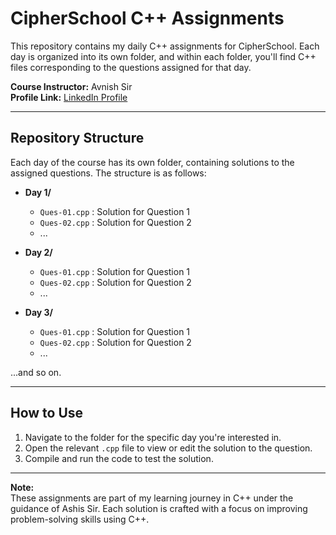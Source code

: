 # __CipherSchool C++ Assignments__

This repository contains my daily C++ assignments for CipherSchool. Each day is organized into its own folder, and within each folder, you'll find C++ files corresponding to the questions assigned for that day.

__Course Instructor:__ Avnish Sir  
__Profile Link:__ [LinkedIn Profile](https://bit.ly/cipherschoolslinkedin)

---

## __Repository Structure__

Each day of the course has its own folder, containing solutions to the assigned questions. The structure is as follows:

- **Day 1/**
  - `Ques-01.cpp` : Solution for Question 1
  - `Ques-02.cpp` : Solution for Question 2
  - ...
  
- **Day 2/**
  - `Ques-01.cpp` : Solution for Question 1
  - `Ques-02.cpp` : Solution for Question 2
  - ...

- **Day 3/**
  - `Ques-01.cpp` : Solution for Question 1
  - `Ques-02.cpp` : Solution for Question 2
  - ...

...and so on.

---

## __How to Use__

1. Navigate to the folder for the specific day you're interested in.
2. Open the relevant `.cpp` file to view or edit the solution to the question.
3. Compile and run the code to test the solution.

---

__Note:__  
These assignments are part of my learning journey in C++ under the guidance of Ashis Sir. Each solution is crafted with a focus on improving problem-solving skills using C++.

